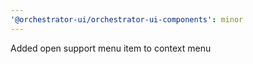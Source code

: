 ```yaml
---
'@orchestrator-ui/orchestrator-ui-components': minor
---
```


Added open support menu item to context menu
